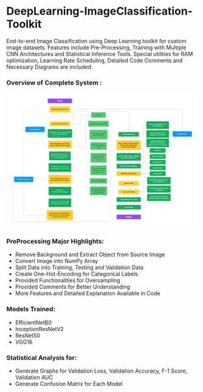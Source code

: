 # DeepLearning-ImageClassification-Toolkit
End-to-end Image Classification using Deep Learning toolkit for custom image datasets. Features include Pre-Processing, Training with Multiple CNN Architectures and Statistical Inference Tools. Special utilities for RAM optimization, Learning Rate Scheduling, Detailed Code Comments and Necessary Diagrams are included.

### Overview of Complete System :
![Project Description](./Diagrams/Complete%20System%20Overview.png)

### PreProcessing Major Highlights:
- Remove Background and Extract Object from Source Image
- Convert Image into NumPy Array
- Split Data into Training, Testing and Validation Data
- Create One-Hot-Encoding for Categorical Labels
- Provided Functionalities for Oversampling
- Provided Comments for Better Understanding
- More Features and Detailed Explanation Available in Code

### Models Trained:
- EfficientNetB0
- InceptionResNetV2
- ResNet50
- VGG16

### Statistical Analysis for:
- Generate Graphs for Validation Loss, Validation Accuracy, F-1 Score, Validation AUC
- Generate Confusion Matrix for Each Model